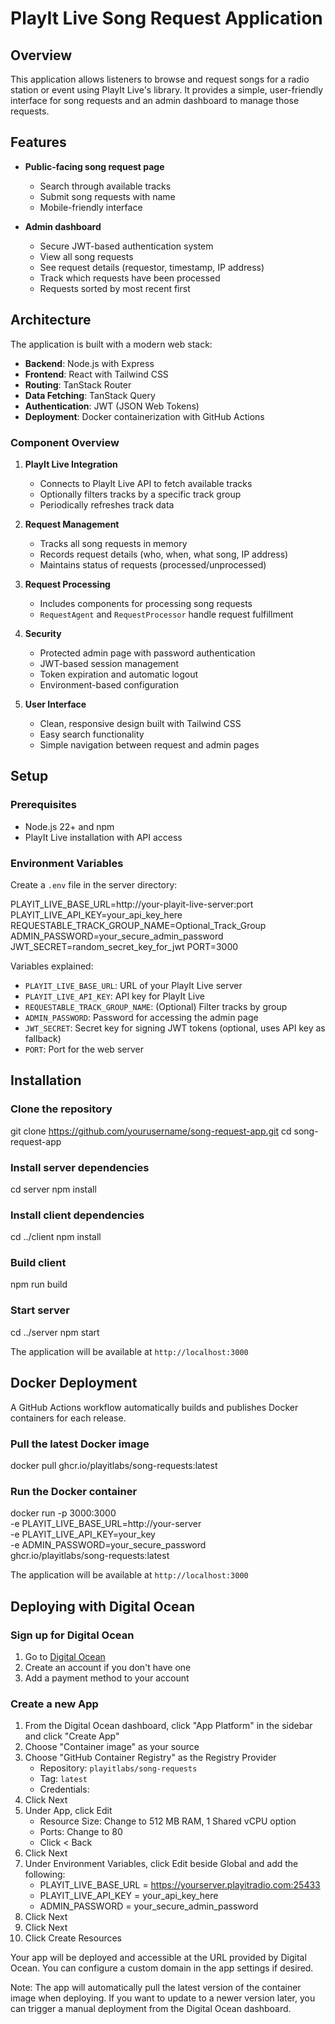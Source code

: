 # PlayIt Live Song Request Application

## Overview

This application allows listeners to browse and request songs for a radio station or event using PlayIt Live's library. It provides a simple, user-friendly interface for song requests and an admin dashboard to manage those requests.

## Features

- **Public-facing song request page**
  - Search through available tracks
  - Submit song requests with name
  - Mobile-friendly interface

- **Admin dashboard**
  - Secure JWT-based authentication system
  - View all song requests
  - See request details (requestor, timestamp, IP address)
  - Track which requests have been processed
  - Requests sorted by most recent first

## Architecture

The application is built with a modern web stack:

- **Backend**: Node.js with Express
- **Frontend**: React with Tailwind CSS
- **Routing**: TanStack Router
- **Data Fetching**: TanStack Query
- **Authentication**: JWT (JSON Web Tokens)
- **Deployment**: Docker containerization with GitHub Actions

### Component Overview

1. **PlayIt Live Integration**
   - Connects to PlayIt Live API to fetch available tracks
   - Optionally filters tracks by a specific track group
   - Periodically refreshes track data

2. **Request Management**
   - Tracks all song requests in memory
   - Records request details (who, when, what song, IP address)
   - Maintains status of requests (processed/unprocessed)

3. **Request Processing**
   - Includes components for processing song requests
   - `RequestAgent` and `RequestProcessor` handle request fulfillment

4. **Security**
   - Protected admin page with password authentication
   - JWT-based session management
   - Token expiration and automatic logout
   - Environment-based configuration

5. **User Interface**
   - Clean, responsive design built with Tailwind CSS
   - Easy search functionality
   - Simple navigation between request and admin pages

## Setup

### Prerequisites

- Node.js 22+ and npm
- PlayIt Live installation with API access

### Environment Variables

Create a `.env` file in the server directory:

PLAYIT_LIVE_BASE_URL=http://your-playit-live-server:port
PLAYIT_LIVE_API_KEY=your_api_key_here
REQUESTABLE_TRACK_GROUP_NAME=Optional_Track_Group
ADMIN_PASSWORD=your_secure_admin_password
JWT_SECRET=random_secret_key_for_jwt
PORT=3000

Variables explained:
- `PLAYIT_LIVE_BASE_URL`: URL of your PlayIt Live server
- `PLAYIT_LIVE_API_KEY`: API key for PlayIt Live
- `REQUESTABLE_TRACK_GROUP_NAME`: (Optional) Filter tracks by group
- `ADMIN_PASSWORD`: Password for accessing the admin page
- `JWT_SECRET`: Secret key for signing JWT tokens (optional, uses API key as fallback)
- `PORT`: Port for the web server

## Installation

### Clone the repository
git clone https://github.com/yourusername/song-request-app.git
cd song-request-app

### Install server dependencies
cd server
npm install

### Install client dependencies
cd ../client
npm install

### Build client
npm run build

### Start server
cd ../server
npm start

The application will be available at `http://localhost:3000`

## Docker Deployment

A GitHub Actions workflow automatically builds and publishes Docker containers for each release.

### Pull the latest Docker image
docker pull ghcr.io/playitlabs/song-requests:latest

### Run the Docker container
docker run -p 3000:3000 \
-e PLAYIT_LIVE_BASE_URL=http://your-server \
-e PLAYIT_LIVE_API_KEY=your_key \
-e ADMIN_PASSWORD=your_secure_password \
ghcr.io/playitlabs/song-requests:latest

The application will be available at `http://localhost:3000`

## Deploying with Digital Ocean

### Sign up for Digital Ocean
1. Go to [Digital Ocean](https://www.digitalocean.com/)
2. Create an account if you don't have one
3. Add a payment method to your account

### Create a new App
1. From the Digital Ocean dashboard, click "App Platform" in the sidebar and click "Create App"
2. Choose "Container image" as your source
3. Choose "GitHub Container Registry" as the Registry Provider
   - Repository: `playitlabs/song-requests`
   - Tag: `latest`
   - Credentials: <leave blank>
4. Click Next
5. Under App, click Edit
   - Resource Size: Change to 512 MB RAM, 1 Shared vCPU option
   - Ports: Change to 80
   - Click < Back
6. Click Next
7. Under Environment Variables, click Edit beside Global and add the following:
   - PLAYIT_LIVE_BASE_URL = https://yourserver.playitradio.com:25433
   - PLAYIT_LIVE_API_KEY = your_api_key_here
   - ADMIN_PASSWORD = your_secure_admin_password
8. Click Next
9. Click Next
10. Click Create Resources

Your app will be deployed and accessible at the URL provided by Digital Ocean. You can configure a custom domain in the app settings if desired.

Note: The app will automatically pull the latest version of the container image when deploying. If you want to update to a newer version later, you can trigger a manual deployment from the Digital Ocean dashboard.




